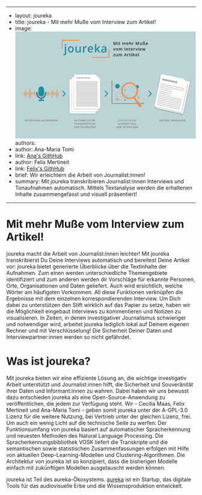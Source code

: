 
---

   - layout: joureka
   - title: joureka - Mit mehr Muße vom Interview zum Artikel!
   - image: ![Übersicht von Joureka](joureka_overview.png)
   authors:
   - author: Ana-Maria Tomi
   - link: [Ana's GithHub](https://github.com/anatomi)
   - author: Felix Mertineit
   - link: [Felix's GithHub](https://github.com/FelixMertin)
   - brief: Wir erleichtern die Arbeit von Journalist:innen!
   - summary: Mit joureka transkribieren Journalist:innen Interviews und Tonaufnahmen automatisch. Mittels Textanalyse werden die erhaltenen Inhalte zusammengefasst und visuell präsentiert!

---

# Mit mehr Muße vom Interview zum Artikel!
joureka macht die Arbeit von Journalist:innen leichter! Mit joureka transkribierst Du Deine Interviews automatisch und bereitest Deine Artikel vor: joureka bietet generierte Überblicke über die Textinhalte der Aufnahmen. Zum einen werden unterschiedliche Themengebiete identifiziert und zum anderen werden dir Vorschläge für erkannte Personen, Orte, Organisationen und Daten geliefert. Auch wird ersichtlich, welche Wörter am häufigsten Vorkommen. All diese Funktionen verknüpfen die Ergebnisse mit dem einzelnen korrespondierenden Interview. Um Dich dabei zu unterstützen den Stift wirklich auf das Papier zu setze, haben wir die Möglichkeit eingebaut Interviews zu kommentieren und Notizen zu visualisieren. 
In Zeiten, in denen investigativer Journalismus schwieriger und notwendiger wird, arbeitet joureka lediglich lokal auf Deinem eigenen Rechner und mit Verschlüsselung! Die Sicherheit Deiner Daten und Interviewpartner:innen werden so nicht gefährdet. 
 

# Was ist joureka?
Mit joureka bieten wir eine effiziente Lösung an, die wichtige investigativ Arbeit unterstützt und Journalist:innen hilft, die Sicherheit und Souveränität ihrer Daten und Informant:innen zu wahren. Dabei haben wir uns bewusst dazu entschieden joureka als eine Open-Source-Anwendung zu veröffentlichen, die jedem zur Verfügung steht. Wir - Cecilia Maas, Felix Mertineit und Ana-Maria Tomi - geben somit joureka unter der A-GPL-3.0 Lizenz für die weitere Nutzung, bei Vertrieb unter der gleichen Lizenz, frei. Um auch ein wenig Licht auf die technische Seite zu werfen: Der Funktionsumfang von joureka basiert auf automatischer Spracherkennung und neuesten Methoden des Natural Language Processing. Die Spracherkennungsbibliothek VOSK liefert die Transkripte und die semantischen sowie statistischen Zusammenfassungen erfolgen mit Hilfe von aktuellen Deep-Learning-Modellen und Clustering-Algorithmen. Die Architektur von joureka ist so konzipiert, dass die bisherigen Modelle einfach mit zukünftigen Modellen ausgetauscht werden können.

joureka ist Teil des aureka-Ökosystems. [aureka](https://aureka.ai) ist ein Startup, das digitale Tools für das audiovisuelle Erbe und die Wissensproduktion entwickelt. 
